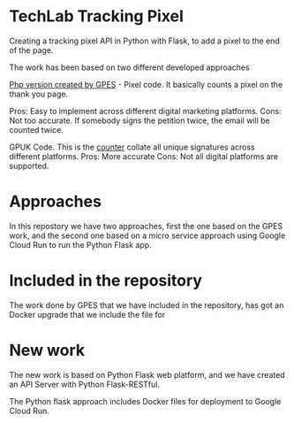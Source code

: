 # TechLab Tracking Pixel

Creating a tracking pixel API in Python with Flask, to add a pixel to the end of the page.

The work has been based on two different developed approaches

<a href="https://github.com/greenpeace/gpes-multi-organizations-counter-api">Php version created by GPES</a> - Pixel code. It basically counts a pixel on the thank you page. 

Pros: Easy to implement across different digital marketing platforms.
Cons: Not too accurate. If somebody signs the petition twice, the email will be counted twice. 


GPUK Code. This is the <a href="https://act.greenpeace.org/page/49013/petition/1">counter</a> collate all unique signatures across different platforms. 
Pros: More accurate
Cons: Not all digital platforms are supported. 

# Approaches
In this repostory we have two approaches, first the one based on the GPES work, and the second one based on a micro service approach using Google Cloud Run to run the Python Flask app.

# Included in the repository
The work done by GPES that we have included in the repository, has got an Docker upgrade that we include the file for

# New work
The new work is based on Python Flask web platform, and we have created an  API Server with Python Flask-RESTful.

The Python flask approach includes Docker files for deployment to Google Cloud Run.